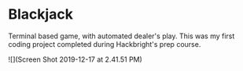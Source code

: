 # Blackjack
Terminal based game, with automated dealer's play. This was my first coding project completed during Hackbright's prep course.

![](Screen Shot 2019-12-17 at 2.41.51 PM)
